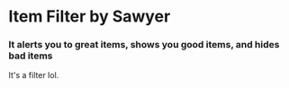 # Item Filter by Sawyer
### It alerts you to great items, shows you good items, and hides bad items

It's a filter lol.
